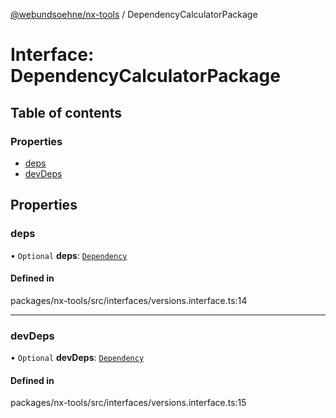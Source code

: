 [@webundsoehne/nx-tools](../README.md) / DependencyCalculatorPackage

# Interface: DependencyCalculatorPackage

## Table of contents

### Properties

- [deps](DependencyCalculatorPackage.md#deps)
- [devDeps](DependencyCalculatorPackage.md#devdeps)

## Properties

### deps

• `Optional` **deps**: [`Dependency`](../README.md#dependency)

#### Defined in

packages/nx-tools/src/interfaces/versions.interface.ts:14

---

### devDeps

• `Optional` **devDeps**: [`Dependency`](../README.md#dependency)

#### Defined in

packages/nx-tools/src/interfaces/versions.interface.ts:15
